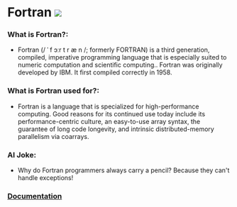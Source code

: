 # Fortran ![](https://www.tiobe.com/wp-content/themes/tiobe/tiobe-index/images/Fortran.png)
### What is Fortran?:
- Fortran (/ ˈ f ɔːr t r æ n /; formerly FORTRAN) is a third generation, compiled, imperative programming language that is especially suited to numeric computation and scientific computing.. Fortran was originally developed by IBM.  It first compiled correctly in 1958.

### What is Fortran used for?:
- Fortran is a language that is specialized for high-performance computing. Good reasons for its continued use today include its performance-centric culture, an easy-to-use array syntax, the guarantee of long code longevity, and intrinsic distributed-memory parallelism via coarrays.

### AI Joke:
- Why do Fortran programmers always carry a pencil?  Because they can't handle exceptions!

### [Documentation](https://www.fortran90.org/)